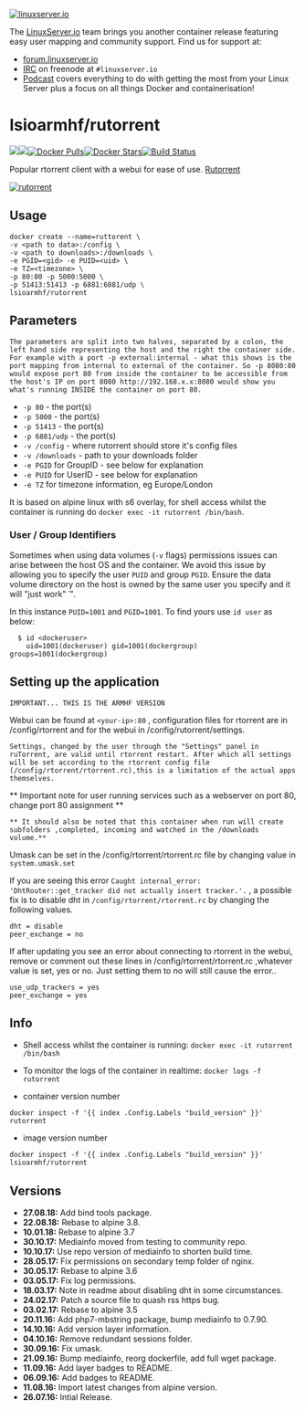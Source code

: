 [linuxserverurl]: https://linuxserver.io
[forumurl]: https://forum.linuxserver.io
[ircurl]: https://www.linuxserver.io/irc/
[podcasturl]: https://www.linuxserver.io/podcast/
[appurl]: https://github.com/Novik/ruTorrent
[hub]: https://hub.docker.com/r/lsioarmhf/rutorrent/

[![linuxserver.io](https://raw.githubusercontent.com/linuxserver/docker-templates/master/linuxserver.io/img/linuxserver_medium.png)][linuxserverurl]

The [LinuxServer.io][linuxserverurl] team brings you another container release featuring easy user mapping and community support. Find us for support at:
* [forum.linuxserver.io][forumurl]
* [IRC][ircurl] on freenode at `#linuxserver.io`
* [Podcast][podcasturl] covers everything to do with getting the most from your Linux Server plus a focus on all things Docker and containerisation!

# lsioarmhf/rutorrent
[![](https://images.microbadger.com/badges/version/lsioarmhf/rutorrent.svg)](https://microbadger.com/images/lsioarmhf/rutorrent "Get your own version badge on microbadger.com")[![](https://images.microbadger.com/badges/image/lsioarmhf/rutorrent.svg)](https://microbadger.com/images/lsioarmhf/rutorrent "Get your own image badge on microbadger.com")[![Docker Pulls](https://img.shields.io/docker/pulls/lsioarmhf/rutorrent.svg)][hub][![Docker Stars](https://img.shields.io/docker/stars/lsioarmhf/rutorrent.svg)][hub][![Build Status](https://ci.linuxserver.io/buildStatus/icon?job=Docker-Builders/armhf/armhf-rutorrent)](https://ci.linuxserver.io/job/Docker-Builders/job/armhf/job/armhf-rutorrent/)

Popular rtorrent client with a webui for ease of use. [Rutorrent](https://github.com/Novik/ruTorrent)

[![rutorrent](https://raw.githubusercontent.com/linuxserver/docker-templates/master/linuxserver.io/img/rutorrent.jpg)][appurl]

## Usage

```
docker create --name=ruttorent \
-v <path to data>:/config \
-v <path to downloads>:/downloads \
-e PGID=<gid> -e PUID=<uid> \
-e TZ=<timezone> \
-p 80:80 -p 5000:5000 \
-p 51413:51413 -p 6881:6881/udp \
lsioarmhf/rutorrent
```

## Parameters

`The parameters are split into two halves, separated by a colon, the left hand side representing the host and the right the container side. 
For example with a port -p external:internal - what this shows is the port mapping from internal to external of the container.
So -p 8080:80 would expose port 80 from inside the container to be accessible from the host's IP on port 8080
http://192.168.x.x:8080 would show you what's running INSIDE the container on port 80.`


* `-p 80` - the port(s)
* `-p 5000` - the port(s)
* `-p 51413` - the port(s)
* `-p 6881/udp` - the port(s)
* `-v /config` - where rutorrent should store it's config files
* `-v /downloads` - path to your downloads folder
* `-e PGID` for GroupID - see below for explanation
* `-e PUID` for UserID - see below for explanation
* `-e TZ` for timezone information, eg Europe/London

It is based on alpine linux with s6 overlay, for shell access whilst the container is running do `docker exec -it rutorrent /bin/bash`.

### User / Group Identifiers

Sometimes when using data volumes (`-v` flags) permissions issues can arise between the host OS and the container. We avoid this issue by allowing you to specify the user `PUID` and group `PGID`. Ensure the data volume directory on the host is owned by the same user you specify and it will "just work" ™.

In this instance `PUID=1001` and `PGID=1001`. To find yours use `id user` as below:

```
  $ id <dockeruser>
    uid=1001(dockeruser) gid=1001(dockergroup) groups=1001(dockergroup)
```

## Setting up the application 
`IMPORTANT... THIS IS THE ARMHF VERSION`

Webui can be found at `<your-ip>:80` , configuration files for rtorrent are in /config/rtorrent and for the webui in /config/rutorrent/settings.

`Settings, changed by the user through the "Settings" panel in ruTorrent, are valid until rtorrent restart. After which all settings will be set according to the rtorrent config file (/config/rtorrent/rtorrent.rc),this is a limitation of the actual apps themselves.`

** Important note for user running services such as a webserver on port 80, change port 80 assignment **

`** It should also be noted that this container when run will create subfolders ,completed, incoming and watched in the /downloads volume.**`

Umask can be set in the /config/rtorrent/rtorrent.rc file by changing value in `system.umask.set` 

If you are seeing this error `Caught internal_error: 'DhtRouter::get_tracker did not actually insert tracker.'.` , a possible fix is to disable dht in `/config/rtorrent/rtorrent.rc` by changing the following values.

```shell
dht = disable
peer_exchange = no
```

If after updating you see an error about connecting to rtorrent in the webui, 
remove or comment out these lines in /config/rtorrent/rtorrent.rc ,whatever value is set, yes or no.
Just setting them to no will still cause the error..

```
use_udp_trackers = yes
peer_exchange = yes
```

## Info

* Shell access whilst the container is running: `docker exec -it rutorrent /bin/bash`
* To monitor the logs of the container in realtime: `docker logs -f rutorrent`


* container version number 

`docker inspect -f '{{ index .Config.Labels "build_version" }}' rutorrent`

* image version number

`docker inspect -f '{{ index .Config.Labels "build_version" }}' lsioarmhf/rutorrent`

## Versions

+ **27.08.18:** Add bind tools package.
+ **22.08.18:** Rebase to alpine 3.8.
+ **10.01.18:** Rebase to alpine 3.7
+ **30.10.17:** Mediainfo moved from testing to community repo.
+ **10.10.17:** Use repo version of mediainfo to shorten build time.
+ **28.05.17:** Fix permissions on secondary temp folder of nginx.
+ **30.05.17:** Rebase to alpine 3.6
+ **03.05.17:** Fix log permissions.
+ **18.03.17:** Note in readme about disabling dht in some circumstances.
+ **24.02.17:** Patch a source file to quash rss https bug.
+ **03.02.17:** Rebase to alpine 3.5
+ **20.11.16:** Add php7-mbstring package, bump mediainfo to 0.7.90.
+ **14.10.16:** Add version layer information.
+ **04.10.16:** Remove redundant sessions folder.
+ **30.09.16:** Fix umask.
+ **21.09.16:** Bump mediainfo, reorg dockerfile, add full wget package.
+ **11.09.16:** Add layer badges to README.
+ **06.09.16:** Add badges to README.
+ **11.08.16:** Import latest changes from alpine version.
+ **26.07.16:** Intial Release.
